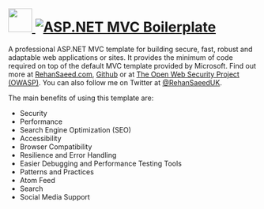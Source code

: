# [<img src="https://cdn.rawgit.com/AdmiringWorm/chocolatey-packages/a152ddfe1473f0ba5a0d837afe3f8c5678fbd7f1/icons/asp-net-mvc-boilerplate.png" height="48" width="48" /> ![ASP.NET MVC Boilerplate](https://img.shields.io/chocolatey/v/git.svg?label=ASP.NET%20MVC%20Boilerplate&style=for-the-badge)](https://chocolatey.org/packages/asp-net-mvc-boilerplate)

A professional ASP.NET MVC template for building secure, fast, robust and adaptable web applications or sites. It provides the minimum of code required on top of the default MVC	template provided by Microsoft. Find out more at [RehanSaeed.com](http://rehansaeed.com/asp-net-mvc-boilerplate/), [Github](https://github.com/RehanSaeed/ASP.NET-MVC-Boilerplate) or at [The Open Web Security Project (OWASP)](https://www.owasp.org/index.php/OWASP_ASP.NET_MVC_Boilerplate_Project). You can also follow me on Twitter at [@RehanSaeedUK](https://twitter.com/rehansaeeduk).

The main benefits of using this template are:
- Security
- Performance
- Search Engine Optimization (SEO)
- Accessibility
- Browser Compatibility
- Resilience and Error Handling
- Easier Debugging and Performance Testing Tools
- Patterns and Practices
- Atom Feed
- Search
- Social Media Support
